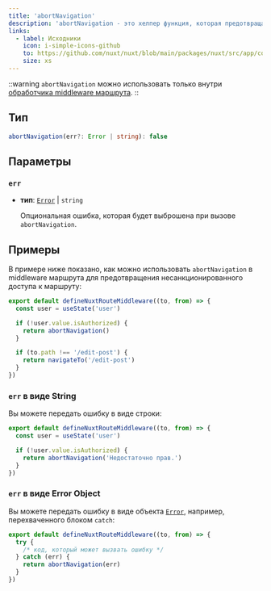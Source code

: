 ```yaml
---
title: 'abortNavigation'
description: 'abortNavigation - это хелпер функция, которая предотвращает навигацию и выбрасывает ошибку, если она задана в качестве параметра.'
links:
  - label: Исходники
    icon: i-simple-icons-github
    to: https://github.com/nuxt/nuxt/blob/main/packages/nuxt/src/app/composables/router.ts
    size: xs
---
```


::warning
`abortNavigation` можно использовать только внутри [обработчика middleware маршрута](/docs/guide/directory-structure/middleware).
::

## Тип

```ts
abortNavigation(err?: Error | string): false
```

## Параметры

### `err`

- **тип**: [`Error`](https://developer.mozilla.org/pl/docs/Web/JavaScript/Reference/Global_Objects/Error) | `string`

  Опциональная ошибка, которая будет выброшена при вызове `abortNavigation`.

## Примеры

В примере ниже показано, как можно использовать `abortNavigation` в middleware маршрута для предотвращения несанкционированного доступа к маршруту:

```ts [middleware/auth.ts]
export default defineNuxtRouteMiddleware((to, from) => {
  const user = useState('user')

  if (!user.value.isAuthorized) {
    return abortNavigation()
  }

  if (to.path !== '/edit-post') {
    return navigateTo('/edit-post')
  }
})
```

### `err` в виде String

Вы можете передать ошибку в виде строки:

```ts [middleware/auth.ts]
export default defineNuxtRouteMiddleware((to, from) => {
  const user = useState('user')

  if (!user.value.isAuthorized) {
    return abortNavigation('Недостаточно прав.')
  }
})
```

### `err` в виде Error Object

Вы можете передать ошибку в виде объекта [`Error`](https://developer.mozilla.org/pl/docs/Web/JavaScript/Reference/Global_Objects/Error), например, перехваченного блоком `catch`:

```ts [middleware/auth.ts]
export default defineNuxtRouteMiddleware((to, from) => {
  try {
    /* код, который может вызвать ошибку */
  } catch (err) {
    return abortNavigation(err)
  }
})
```
